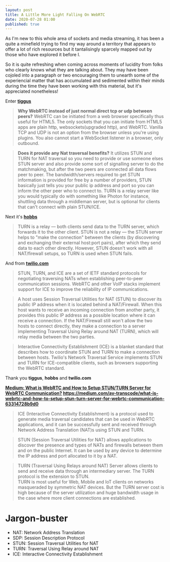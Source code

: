 ```yaml
---
layout: post
title: A Little More Light Falling On WebRTC
date: 2020-07-28 01:00
published: true
---
```


As I'm new to this whole area of sockets and media streaming, it has been a quite a minefield trying to find my way around a territory that appears to offer a lot of rich resources but it tantalisingly sparcely mapped out by those who have explored it before I. 

So it is quite refreshing when coming across moments of lucidity from folks who clearly knows what they are talking about.  They may have been cojoled into a paragraph or two encouraging them to unearth some of the experiencial matter that has accumulated and sedimented within their minds during the time they have been working with this material, but it's appreciated nonetheless!

Enter **[tiggus](https://forum.unity.com/threads/unitypeerjs-simple-webrtc-support-for-unity-webgl.310166/)**
> **Why WebRTC instead of just normal direct tcp or udp between peers?**
WebRTC can be initiated from a web browser specifically thus useful for HTML5. The only sockets that you can initiate from HTML5 apps are plain http, websockets(upgraded http), and WebRTC. Vanilla TCP and UDP is not an option from the browser unless you're using plugins. You also cannot start a WebSocket listener in a browser, only outbound.

>**Does it provide any Nat traversal benefits?**
It utilizes STUN and TURN for NAT traversal so you need to provide or use someone elses STUN server and also provide some sort of signalling server to do the matchmaking, but after the two peers are connected all data flows peer to peer. The bandwidth/servers required to get STUN information is provided for free by a number of providers, STUN basically just tells you your public ip address and port so you can inform the other peer who to connect to. TURN is a relay server like you would typically do with something like Photon for instance, shuttling data through a middleman server, but is optional for clients that can't connect with plain STUN/ICE.

Next it's **[hobbs](https://stackoverflow.com/questions/59484802/ice-vs-stun-vs-turn)**
>TURN is a relay — both clients send data to the TURN server, which forwards it to the other client.
>STUN is not a relay — the STUN server helps to "make the connection" between the clients (by discovering and exchanging their external host:port pairs), after which they send data to each other directly. However, STUN doesn't work with all NAT/firewall setups, so TURN is used when STUN fails.

And from **[twilio.com](https://www.twilio.com/docs/stun-turn/faq)**

>STUN, TURN, and ICE are a set of IETF standard protocols for negotiating traversing NATs when establishing peer-to-peer communication sessions. WebRTC and other VoIP stacks implement support for ICE to improve the reliability of IP communications.

>A host uses Session Traversal Utilities for NAT (STUN) to discover its public IP address when it is located behind a NAT/Firewall. When this host wants to receive an incoming connection from another party, it provides this public IP address as a possible location where it can receive a connection. If the NAT/Firewall still won't allow the two hosts to connect directly, they make a connection to a server implementing Traversal Using Relay around NAT (TURN), which will relay media between the two parties.

>Interactive Connectivity Establishment (ICE) is a blanket standard that describes how to coordinate STUN and TURN to make a connection between hosts. Twilio's Network Traversal Service implements STUN and TURN for ICE-compatible clients, such as browsers supporting the WebRTC standard.

Thank you **tiggus**, **hobbs** and **twilio.com**

**[Medium: What is WebRTC and How to Setup STUN/TURN Server for WebRTC Communication?](https://medium.com/av-transcode/what-is-webrtc-and-how-to-setup-stun-turn-server-for-webrtc-communication-63314728b9d0)
https://medium.com/av-transcode/what-is-webrtc-and-how-to-setup-stun-turn-server-for-webrtc-communication-63314728b9d0**

>ICE (Interactive Connectivity Establishment) is a protocol used to generate media traversal candidates that can be used in WebRTC applications, and it can be successfully sent and received through Network Address Translation (NAT)s using STUN and TURN.

>STUN (Session Traversal Utilities for NAT) allows applications to discover the presence and types of NATs and firewalls between them and on the public Internet. It can be used by any device to determine the IP address and port allocated to it by a NAT.

>TURN (Traversal Using Relays around NAT) Server allows clients to send and receive data through an intermediary server. The TURN protocol is the extension to STUN.<br>
>TURN is most useful for Web, Mobile and IoT clients on networks masqueraded by symmetric NAT devices. But the TURN server cost is high because of the server utilization and huge bandwidth usage in the case where more client connections are established.





# Jargon-buster

* NAT: Network Address Translation
* SDP: Session Description Protocol
* STUN: Session Traversal Utilities for NAT
* TURN: Traversal Using Relay around NAT 
* ICE: Interactive Connectivity Establishment
  
